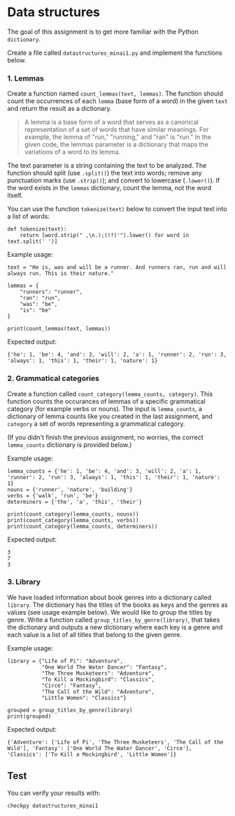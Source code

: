 # Data structures

The goal of this assignment is to get more familiar with the Python `dictionary`.

Create a file called `datastructures_minai1.py` and implement the functions below.

### 1. Lemmas

Create a function named `count_lemmas(text, lemmas)`. The function should count the occurrences of each `lemma` (base form of a word) in the given `text` and return the result as a dictionary.

> A lemma is a base form of a word that serves as a canonical representation of a set of words that have similar meanings. For example, the lemma of "run," "running," and "ran" is "run." In the given code, the lemmas parameter is a dictionary that maps the variations of a word to its lemma.

The text parameter is a string containing the text to be analyzed. The function should split (use `.split()`) the text into words; remove any punctuation marks (use `.strip()`); and convert to lowercase (`.lower()`). If the word exists in the `lemmas` dictionary, count the lemma, not the word itself.

You can use the function `tokenize(text)` below to convert the input text into a list of words:

    def tokenize(text):
        return [word.strip(" ,\n.);(!?)'").lower() for word in text.split(' ')]

Example usage:

    text = "He is, was and will be a runner. And runners ran, run and will always run. This is their nature."

    lemmas = {
        "runners": "runner",
        "ran": "run",
        "was": "be",
        "is": "be"
    }

    print(count_lemmas(text, lemmas))

Expected output:

    {'he': 1, 'be': 4, 'and': 3, 'will': 2, 'a': 1, 'runner': 2, 'run': 3, 'always': 1, 'this': 1, 'their': 1, 'nature': 1}


### 2. Grammatical categories

Create a function called `count_category(lemma_counts, category)`. This function counts the occurances of lemmas of a specific grammatical category (for example verbs or nouns). The input is `lemma_counts`, a dictionary of lemma counts like you created in the last assignment, and `category` a set of words representing a grammatical category.

(If you didn't finish the previous assignment, no worries, the correct `lemma_counts` dictionary is provided below.)

Example usage:

    lemma_counts = {'he': 1, 'be': 4, 'and': 3, 'will': 2, 'a': 1, 'runner': 2, 'run': 3, 'always': 1, 'this': 1, 'their': 1, 'nature': 1}
    nouns = {'runner', 'nature', 'building'}
    verbs = {'walk', 'run', 'be'}
    determiners = {'the', 'a', 'this', 'their'}

    print(count_category(lemma_counts, nouns))
    print(count_category(lemma_counts, verbs))
    print(count_category(lemma_counts, determiners))

Expected output:

    3
    7
    3

### 3. Library

We have loaded information about book genres into a dictionary called `library`. The dictionary has the titles of the books as keys and the genres as values (see usage example below). We would like to group the titles by genre. Write a function called `group_titles_by_genre(library)`, that takes the dictionary and outputs a new dictionary where each key is a genre and each value is a list of all titles that belong to the given genre.

Example usage:

    library = {"Life of Pi": "Adventure",
               "One World The Water Dancer": "Fantasy",
               "The Three Musketeers": "Adventure",
               "To Kill a Mockingbird": "Classics",
               "Circe": "Fantasy",
               "The Call of the Wild": "Adventure",
               "Little Women": "Classics"}

    grouped = group_titles_by_genre(library)
    print(grouped)

Expected output:

    {'Adventure': ['Life of Pi', 'The Three Musketeers', 'The Call of the Wild'], 'Fantasy': ['One World The Water Dancer', 'Circe'], 'Classics': ['To Kill a Mockingbird', 'Little Women']}

## Test

You can verify your results with:

    checkpy datastructures_minai1
